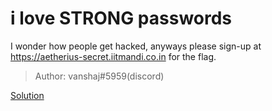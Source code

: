 #  i love STRONG passwords 

I wonder how people get hacked, anyways please sign-up at https://aetherius-secret.iitmandi.co.in for the flag.
>Author: vanshaj#5959(discord)

[Solution](./soln/README.md)